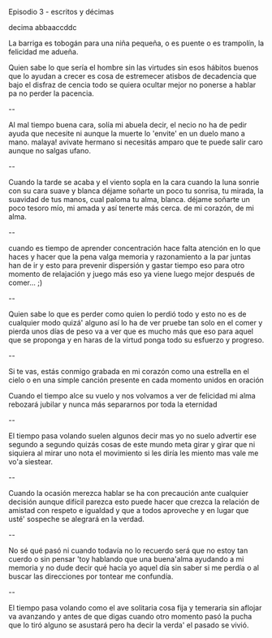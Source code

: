 Episodio 3 - escritos y décimas

decima abbaaccddc

La barriga es tobogán para una niña pequeña, o es puente o es trampolín, la felicidad me adueña.

Quien sabe lo que sería
el hombre sin las virtudes
sin esos hábitos buenos
que lo ayudan a crecer
es cosa de estremecer
atisbos de decadencia
que bajo el disfraz de cencia
todo se quiera ocultar
mejor no ponerse a hablar
pa no perder la pacencia.

--

Al mal tiempo buena cara, 
solía mi abuela decir,
el necio no ha de pedir
ayuda que necesite
ni aunque la muerte lo 'envite'
en un duelo mano a mano.
malaya! avivate hermano
si necesitás amparo
que te puede salir caro
aunque no salgas ufano.

--

Cuando la tarde se acaba
y el viento sopla en la cara
cuando la luna sonrie
con su cara suave y blanca
déjame soñarte un poco
tu sonrisa, tu mirada,
la suavidad de tus manos,
cual paloma tu alma, blanca.
déjame soñarte un poco
tesoro mío, mi amada
y así tenerte más cerca.
de mi corazón, de mi alma.

--

cuando es tiempo de aprender
concentración hace falta
atención en lo que haces
y hacer que la pena valga
memoria y razonamiento
a la par juntas han de ir
y esto para prevenir
dispersión y gastar tiempo
eso para otro momento
de relajación y juego
más eso ya viene luego
mejor después de comer... ;)

--

Quien sabe lo que es perder
como quien lo perdió todo
y esto no es de cualquier modo
quizá' alguno así lo ha de ver
pruebe tan solo en el comer
y pierda unos días de peso
va a ver que es mucho más que eso
para aquel que se proponga
y en haras de la virtud ponga
todo su esfuerzo y progreso.

--

Si te vas, estás conmigo
grabada en mi corazón
como una estrella en el cielo
o en una simple canción
presente en cada momento
unidos en oración

Cuando el tiempo alce su vuelo
y nos volvamos a ver
de felicidad mi alma
rebozará jubilar
y nunca más separarnos
por toda la eternidad

--

El tiempo pasa volando
suelen algunos decir
mas yo no suelo advertir
ese segundo a segundo
quizás cosas de este mundo
meta girar y girar
que ni siquiera al mirar
uno nota el movimiento
si les diría les miento
mas vale me vo'a siestear.

--

Cuando la ocasión merezca
hablar se ha con precaución
ante cualquier decisión
aunque difícil parezca
esto puede hacer que crezca
la relación de amistad
con respeto e igualdad
y que a todos aproveche
y en lugar que usté' sospeche
se  alegrará en la verdad.

--

No sé qué pasó ni cuando
todavía no lo recuerdo
será que no estoy tan cuerdo
o sin pensar 'toy hablando
que una buena'alma ayudando
a mi memoria y no dude
decir qué hacía yo aquel día
sin saber si me perdía
o al buscar las direcciones
por tontear me confundía.

--

El tiempo pasa volando
como el ave solitaria
cosa fija y temeraria
sin aflojar va avanzando
y antes de que digas cuando
otro momento pasó
la pucha que lo tiró
alguno se asustará
pero ha decir la verda'
el pasado se vivió.





